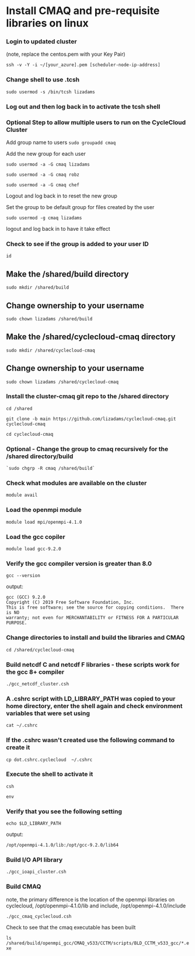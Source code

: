 # Install CMAQ and pre-requisite libraries on linux

### Login to updated cluster
(note, replace the centos.pem with your Key Pair)

`ssh -v -Y -i ~/[your_azure].pem [scheduler-node-ip-address]`


### Change shell to use .tcsh

`sudo usermod -s /bin/tcsh lizadams`

### Log out and then log back in to activate the tcsh shell


### Optional Step to allow multiple users to run on the CycleCloud Cluster

Add group name to users
`sudo groupadd cmaq`

Add the new group for each user

`sudo usermod -a -G cmaq lizadams`

`sudo usermod -a -G cmaq robz`

`sudo usermod -a -G cmaq chef`

Logout and log back in to reset the new group 


Set the group to be default group for files created by the user

`sudo usermod -g cmaq lizadams`

logout and log back in to have it take effect

### Check to see if the group is added to your user ID

`id`

## Make the /shared/build directory

`sudo mkdir /shared/build`

## Change ownership to your username

`sudo chown lizadams /shared/build`

## Make the /shared/cyclecloud-cmaq directory

`sudo mkdir /shared/cyclecloud-cmaq`

## Change ownership to your username

`sudo chown lizadams /shared/cyclecloud-cmaq`


### Install the cluster-cmaq git repo to the /shared directory

`cd /shared`

`git clone -b main https://github.com/lizadams/cyclecloud-cmaq.git cyclecloud-cmaq`

`cd cyclecloud-cmaq`

### Optional - Change the group to cmaq recursively for the /shared directory/build

    `sudo chgrp -R cmaq /shared/build`

### Check what modules are available on the cluster

`module avail`

### Load the openmpi module

`module load mpi/openmpi-4.1.0`

### Load the gcc copiler

`module load gcc-9.2.0`

### Verify the gcc compiler version is greater than 8.0

`gcc --version`

output:

```
gcc (GCC) 9.2.0
Copyright (C) 2019 Free Software Foundation, Inc.
This is free software; see the source for copying conditions.  There is NO
warranty; not even for MERCHANTABILITY or FITNESS FOR A PARTICULAR PURPOSE.
```

### Change directories to install and build the libraries and CMAQ

`cd /shared/cyclecloud-cmaq`

### Build netcdf C and netcdf F libraries - these scripts work for the gcc 8+ compiler

`./gcc_netcdf_cluster.csh`

### A .cshrc script with LD_LIBRARY_PATH was copied to your home directory, enter the shell again and check environment variables that were set using

`cat ~/.cshrc`

### If the .cshrc wasn't created use the following command to create it

`cp dot.cshrc.cyclecloud  ~/.cshrc`

### Execute the shell to activate it

`csh`

`env`

### Verify that you see the following setting

```
echo $LD_LIBRARY_PATH
```

output:

```
/opt/openmpi-4.1.0/lib:/opt/gcc-9.2.0/lib64
```

### Build I/O API library

`./gcc_ioapi_cluster.csh`

### Build CMAQ
note, the primary difference is the location of the openmpi libraries on cyclecloud, /opt/openmpi-4.1.0/lib and include, /opt/openmpi-4.1.0/include

`./gcc_cmaq_cyclecloud.csh`

Check to see that the cmaq executable has been built

`ls /shared/build/openmpi_gcc/CMAQ_v533/CCTM/scripts/BLD_CCTM_v533_gcc/*.exe`

